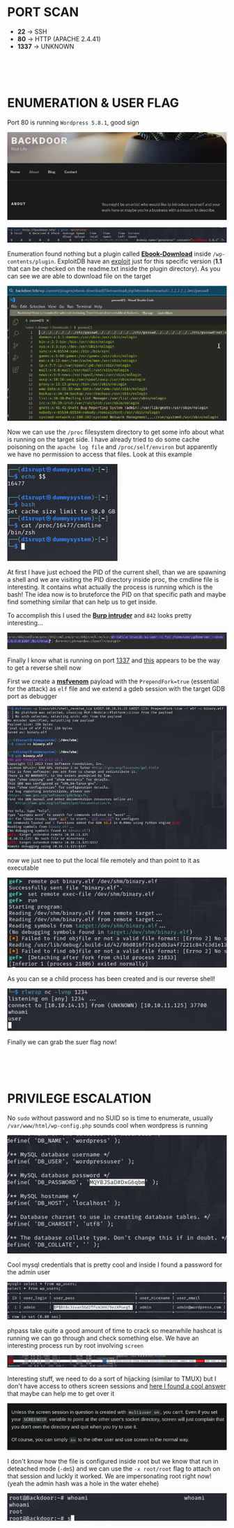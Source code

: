 # PORT SCAN
* **22** &#8594; SSH
* **80** &#8594; HTTP (APACHE 2.4.41)
* **1337** &#8594; UNKNOWN

<br><br><br>

# ENUMERATION & USER FLAG
Port 80 is running `Wordpress 5.8.1`, good sign

![766fd55db40d4acc0ddc235c41f9f459.png](img/766fd55db40d4acc0ddc235c41f9f459.png)

![20b760c5e5477652e2765a6a417eec5e.png](img/20b760c5e5477652e2765a6a417eec5e.png)

Enumeration found nothing but a plugin called **<u>Ebook-Download</u>** inside `/wp-contents/plugin`. ExploitDB have an [exploit](https://www.exploit-db.com/exploits/39575) just for this specific version (**1.1** that can be checked on the readme.txt inside the plugin directory). As you can see we are able to download file on the target

![7ab18ee93c80808aa9f646d6524a925f.png](img/7ab18ee93c80808aa9f646d6524a925f.png)

Now we can use the `/proc` filesystem directory to get some info about what is running on the target side. I have already tried to do some cache poisoning on the `apache log file` and `/proc/self/environ` but apparently we have no permission to access that files. Look at this example

![b8f9a9b4e9a27f3862bc912640bf8917.png](img/b8f9a9b4e9a27f3862bc912640bf8917.png)

At first I have just echoed the PID of the current shell, than we are spawning a shell and we are visiting the PID directory inside proc, the cmdline file is interesting. It contains what actually the process is running which is the bash!
The idea now is to bruteforce the PID on that specific path and maybe find something similar that can help us to get inside.

To accomplish this I used the **<u>Burp intruder</u>** and `842` looks pretty interesting...

![81a648d3bd8c558e6b8d1ce8493c633f.png](img/81a648d3bd8c558e6b8d1ce8493c633f.png)

Finally I know what is running on port <u>1337</u> and [this](https://book.hacktricks.xyz/network-services-pentesting/pentesting-remote-gdbserver#exploitation) appears to be the way to get a reverse shell now

First we create a **<u>msfvenom</u>** payload with the `PrependFork=true` (essential for the attack) as `elf` file and we extend a gdeb session with the target GDB port as debugger

![68a644bc1a0396ba6da59092f5b8a2a8.png](img/68a644bc1a0396ba6da59092f5b8a2a8.png)

now we just nee to put the local file remotely and than point to it as executable

![dd13ae14d761edf15b4849a09e430f6a.png](img/dd13ae14d761edf15b4849a09e430f6a.png)

As you can se a child process has been created and is our reverse shell!

![0bfb439b7681403e0ceb87559a43360b.png](img/0bfb439b7681403e0ceb87559a43360b.png)

Finally we can grab the suer flag now!

<br><br><br>

# PRIVILEGE ESCALATION
No `sudo` without password and no SUID so is time to enumerate, usually `/var/www/html/wp-config.php` sounds cool when wordpress is running

![6204791622b65551033058f1c4fc1c01.png](img/6204791622b65551033058f1c4fc1c01.png)

Cool mysql credentials that is pretty cool and inside I found a password for the admin user 

![b7dbc2bab830e7593d22d1b2541bced4.png](img/b7dbc2bab830e7593d22d1b2541bced4.png)

phpass take quite a good amount of time to crack so meanwhile hashcat is running we can go through and check something else. We have an interesting process run by root involving `screen`

![c4286da2b6564b1e4b74252065965fe6.png](img/c4286da2b6564b1e4b74252065965fe6.png)

Interesting stuff, we need to do a sort of hijacking (similar to TMUX) but I don't have access to others screen sessions and [here I found a cool answer](https://unix.stackexchange.com/questions/219851/how-to-access-screen-created-by-other-users) that maybe can help me to get over it

![6c65592a1543010a2a17b5b5ded5fe07.png](img/6c65592a1543010a2a17b5b5ded5fe07.png)

I don't know how the file is configured inside root but we know that run in deteached mode (`-dmS`) and we can use the `-x root/root` flag to attach on that session and luckly it worked. We are impersonating root right now! (yeah the admin hash was a hole in the water ehehe)

![e5e9139fba13e59704d24ee422f6d267.png](img/e5e9139fba13e59704d24ee422f6d267.png)
